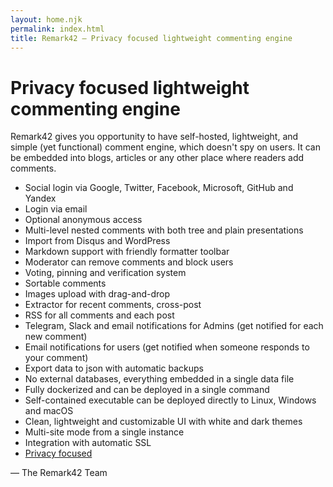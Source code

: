 ```yaml
---
layout: home.njk
permalink: index.html
title: Remark42 – Privacy focused lightweight commenting engine
---
```


<h1 class="text-center !text-4xl !md:text-5xl">Privacy focused lightweight commenting engine</h1>

Remark42 gives you opportunity to have self-hosted, lightweight, and simple (yet functional) comment engine, which doesn't spy on users. It can be embedded into blogs, articles or any other place where readers add comments.

- Social login via Google, Twitter, Facebook, Microsoft, GitHub and Yandex
- Login via email
- Optional anonymous access
- Multi-level nested comments with both tree and plain presentations
- Import from Disqus and WordPress
- Markdown support with friendly formatter toolbar
- Moderator can remove comments and block users
- Voting, pinning and verification system
- Sortable comments
- Images upload with drag-and-drop
- Extractor for recent comments, cross-post
- RSS for all comments and each post
- Telegram, Slack and email notifications for Admins (get notified for each new comment)
- Email notifications for users (get notified when someone responds to your comment)
- Export data to json with automatic backups
- No external databases, everything embedded in a single data file
- Fully dockerized and can be deployed in a single command
- Self-contained executable can be deployed directly to Linux, Windows and macOS
- Clean, lightweight and customizable UI with white and dark themes
- Multi-site mode from a single instance
- Integration with automatic SSL
- [Privacy focused](/privacy/)

<div class="text-right italic">— The Remark42 Team</div>
